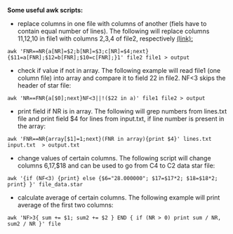 __Some useful awk scripts:__

* replace columns in one file with columns of another (fiels have to contain equal number of lines).
The following will replace columns 11,12,10 in file1 with columns 2,3,4 of file2, respectively [(link):](http://stackoverflow.com/questions/7846476/replace-column-in-one-file-with-column-from-another-using-awk)

```
awk 'FNR==NR{a[NR]=$2;b[NR]=$3;c[NR]=$4;next}{$11=a[FNR];$12=b[FNR];$10=c[FNR];}1' file2 file1 > output
```

* check if value if not in array.
The following example will read file1 (one column file) into array and compare it to field 22 in file2.
NF<3 skips the header of star file:

```
awk 'NR==FNR{a[$0];next}NF<3||!($22 in a)' file1 file2 > output
```

* print field if NR is in array.
The following will grep numbers from lines.txt file and print field $4 for lines from input.txt, if line number is present in the array:

```
awk 'FNR==NR{array[$1]=1;next}(FNR in array){print $4}' lines.txt input.txt  > output.txt
```

* change values of certain columns.
The following script will change columns $6,$17,$18 and can be used to go from C4 to C2 data star file:

```
awk '{if (NF<3) {print} else {$6="28.000000"; $17=$17*2; $18=$18*2; print} }' file_data.star
```

* calculate average of certain columns.
The following example will print average of the first two columns:

```
awk 'NF>3{ sum += $1; sum2 += $2 } END { if (NR > 0) print sum / NR, sum2 / NR }' file
```
